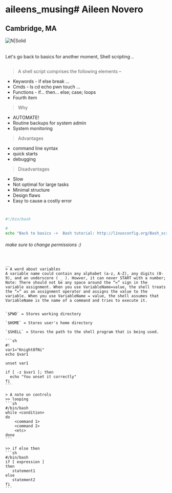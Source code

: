 
# aileens_musing# Aileen Novero 
## Cambridge, MA

![N|Solid](https://ca.slack-edge.com/T0495HV8H-U01AM69UW3E-ae635702c574-72)

###### 

Let's go back to basics for another moment, Shell scripting .. 

## 
> A shell script comprises the following elements –
* Keywords - if else break ...
* Cmds  - ls cd echo pwn touch ...
* Functions - if... then... else; case; loops
* Fourth item

> Why
* AUTOMATE! 
* Routine backups for system admin
* System monitoring
> Advantages
* command line syntax
* quick starts
* debugging
> Disadvantages
* Slow
* Not optimal for large tasks
* Minimal structure
* Design flaws 
* Easy to cause a costly error

~~~ x.sh


#!/bin/bash

#
echo "Back to basics ->  Bash tutorial: http://linuxconfig.org/Bash_scripting_Tutorial"
~~~
###### make sure to change permissions :) 
~~~ chmod +x x.sh ~~~

__ 
> A word about variables
A variable name could contain any alphabet (a-z, A-Z), any digits (0-9), and an underscore ( _ ). Howver, it can never START with a number; Note: There should not be any space around the “=” sign in the variable assignment. When you use VariableName=value, the shell treats the “=” as an assignment operator and assigns the value to the variable. When you use VariableName = value, the shell assumes that VariableName is the name of a command and tries to execute it.


`$PWD` = Stores working directory 

`$HOME` = Stores user's home directory

`$SHELL` = Stores the path to the shell program that is being used.

```sh
#!
var1="KnightOfNi"
echo $var1

unset var1

if [ -z $var1 ]; then
  echo "You unset it correctly"
fi
```

> A note on controls
>> looping
```sh
#/bin/bash
while <condition>
do
    <command 1>
    <command 2>
    <etc>
done
```

>> if else then
```sh
#/bin/bash
if [ expression ]
then
   statement1
else
   statement2
fi
```

